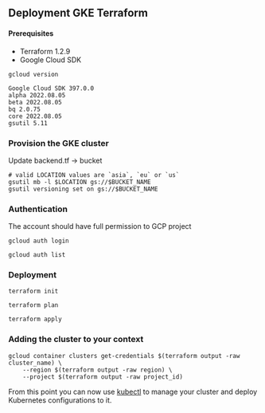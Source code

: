 ## Deployment GKE Terraform

#### Prerequisites
* Terraform 1.2.9
* Google Cloud SDK

```
gcloud version

Google Cloud SDK 397.0.0
alpha 2022.08.05
beta 2022.08.05
bq 2.0.75
core 2022.08.05
gsutil 5.11
```

### Provision the GKE cluster
Update backend.tf -> bucket

```
# valid LOCATION values are `asia`, `eu` or `us`
gsutil mb -l $LOCATION gs://$BUCKET_NAME
gsutil versioning set on gs://$BUCKET_NAME
```

### Authentication
The account should have full permission to GCP project
```
gcloud auth login

gcloud auth list
```

### Deployment
```
terraform init

terraform plan

terraform apply
```


### Adding the cluster to your context
```shell
gcloud container clusters get-credentials $(terraform output -raw cluster_name) \
    --region $(terraform output -raw region) \
    --project $(terraform output -raw project_id)
```

From this point you can now use [kubectl](https://kubernetes.io/docs/reference/kubectl/) to manage your cluster and deploy Kubernetes configurations to it.

